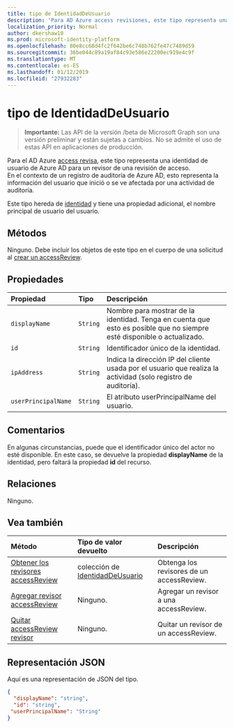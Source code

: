 ```yaml
---
title: tipo de IdentidadDeUsuario
description: 'Para AD Azure access revisiones, este tipo representa una identidad de usuario de Azure AD para un revisor de una revisión de access.  '
localization_priority: Normal
author: dkershaw10
ms.prod: microsoft-identity-platform
ms.openlocfilehash: 80e8cc68d4fc2f642be6c748b762fe47c7489d59
ms.sourcegitcommit: 36be044c89a19af84c93e586e22200ec919e4c9f
ms.translationtype: MT
ms.contentlocale: es-ES
ms.lasthandoff: 01/12/2019
ms.locfileid: "27932283"
---
```

# <a name="useridentity-type"></a>tipo de IdentidadDeUsuario

> **Importante:** Las API de la versión /beta de Microsoft Graph son una versión preliminar y están sujetas a cambios. No se admite el uso de estas API en aplicaciones de producción.

Para el AD Azure [access revisa](accessreviews-root.md), este tipo representa una identidad de usuario de Azure AD para un revisor de una revisión de acceso.  
En el contexto de un registro de auditoría de Azure AD, esto representa la información del usuario que inició o se ve afectada por una actividad de auditoría.

Este tipo hereda de [identidad](identity.md) y tiene una propiedad adicional, el nombre principal de usuario del usuario.

## <a name="methods"></a>Métodos

Ninguno.  Debe incluir los objetos de este tipo en el cuerpo de una solicitud al [crear un accessReview](../api/accessreview-create.md).

## <a name="properties"></a>Propiedades
| Propiedad     | Tipo   |Descripción|
|:---------------|:--------|:----------|
| `displayName` | `String` | Nombre para mostrar de la identidad. Tenga en cuenta que esto es posible que no siempre esté disponible o actualizado.    |
| `id`          | `String` | Identificador único de la identidad.  |
| `ipAddress`| `String`| Indica la dirección IP del cliente usada por el usuario que realiza la actividad (solo registro de auditoría).|
| `userPrincipalName`|`String` | El atributo userPrincipalName del usuario. |

## <a name="remarks"></a>Comentarios

En algunas circunstancias, puede que el identificador único del actor no esté disponible. En este caso, se devuelve la propiedad **displayName** de la identidad, pero faltará la propiedad **id** del recurso.

## <a name="relationships"></a>Relaciones

Ninguno.

## <a name="see-also"></a>Vea también

| Método           | Tipo de valor devuelto    |Descripción|
|:---------------|:--------|:----------|
|[Obtener los revisores accessReview](../api/accessreview-listreviewers.md) |       colección de [IdentidadDeUsuario](useridentity.md)| Obtenga los revisores de un accessReview. |
|[Agregar revisor accessReview](../api/accessreview-addreviewer.md) |      Ninguno.   |   Agregar un revisor a una accessReview. |
|[Quitar accessReview revisor](../api/accessreview-removereviewer.md) | Ninguno.  |   Quitar un revisor de un accessReview. |

## <a name="json-representation"></a>Representación JSON

Aquí es una representación de JSON del tipo.

<!-- {
  "blockType": "resource",
  "optionalProperties": [
"displayName", "thumbnails"
  ],
  "@odata.type": "microsoft.graph.userIdentity"
}-->

```json
{
  "displayName": "string",
  "id": "string",
 "userPrincipalName": "String"
}

```

<!-- {
  "type": "#page.annotation",
  "description": "userIdentity type",
  "keywords": "",
  "section": "documentation",
  "tocPath": ""
}-->
